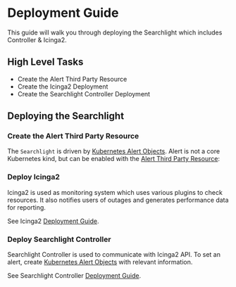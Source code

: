 # Deployment Guide

This guide will walk you through deploying the Searchlight which includes Controller & Icinga2.

## High Level Tasks

* Create the Alert Third Party Resource
* Create the Icinga2 Deployment
* Create the Searchlight Controller Deployment

## Deploying the Searchlight

### Create the Alert Third Party Resource

The `Searchlight` is driven by [Kubernetes Alert Objects](docs/alert-resource/objects.md). Alert is not a core Kubernetes kind, but can be enabled with the [Alert Third Party Resource](docs/alert-resource/third-party-resource.md):

### Deploy Icinga2

Icinga2 is used as monitoring system which uses various plugins to check resources. It also notifies users of outages and generates performance data for reporting.

See Icinga2 [Deployment Guide](docs/icinga/deployment.md).

### Deploy Searchlight Controller

Searchlight Controller is used to communicate with Icinga2 API. To set an alert, create [Kubernetes Alert Objects](docs/alert-resource/objects.md) with relevant information.
 
See Searchlight Controller [Deployment Guide](docs/searchlight/deployment.md).